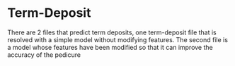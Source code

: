 # Term-Deposit

There are 2 files that predict term deposits, one term-deposit file that is resolved with a simple model without modifying features. 
The second file is a model whose features have been modified so that it can improve the accuracy of the pedicure
